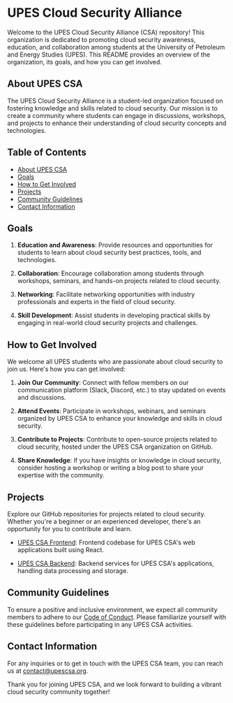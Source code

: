 # UPES Cloud Security Alliance

Welcome to the UPES Cloud Security Alliance (CSA) repository! This organization is dedicated to promoting cloud security awareness, education, and collaboration among students at the University of Petroleum and Energy Studies (UPES). This README provides an overview of the organization, its goals, and how you can get involved.

## About UPES CSA

The UPES Cloud Security Alliance is a student-led organization focused on fostering knowledge and skills related to cloud security. Our mission is to create a community where students can engage in discussions, workshops, and projects to enhance their understanding of cloud security concepts and technologies.

## Table of Contents

- [About UPES CSA](#about-upes-csa)
- [Goals](#goals)
- [How to Get Involved](#how-to-get-involved)
- [Projects](#projects)
- [Community Guidelines](#community-guidelines)
- [Contact Information](#contact-information)

## Goals

1. **Education and Awareness**: Provide resources and opportunities for students to learn about cloud security best practices, tools, and technologies.

2. **Collaboration**: Encourage collaboration among students through workshops, seminars, and hands-on projects related to cloud security.

3. **Networking**: Facilitate networking opportunities with industry professionals and experts in the field of cloud security.

4. **Skill Development**: Assist students in developing practical skills by engaging in real-world cloud security projects and challenges.

## How to Get Involved

We welcome all UPES students who are passionate about cloud security to join us. Here's how you can get involved:

1. **Join Our Community**: Connect with fellow members on our communication platform (Slack, Discord, etc.) to stay updated on events and discussions.

2. **Attend Events**: Participate in workshops, webinars, and seminars organized by UPES CSA to enhance your knowledge and skills in cloud security.

3. **Contribute to Projects**: Contribute to open-source projects related to cloud security, hosted under the UPES CSA organization on GitHub.

4. **Share Knowledge**: If you have insights or knowledge in cloud security, consider hosting a workshop or writing a blog post to share your expertise with the community.

## Projects

Explore our GitHub repositories for projects related to cloud security. Whether you're a beginner or an experienced developer, there's an opportunity for you to contribute and learn.

- [UPES CSA Frontend](https://github.com/upes-csa/frontend): Frontend codebase for UPES CSA's web applications built using React.

- [UPES CSA Backend](https://github.com/upes-csa/backend): Backend services for UPES CSA's applications, handling data processing and storage.

## Community Guidelines

To ensure a positive and inclusive environment, we expect all community members to adhere to our [Code of Conduct](CODE_OF_CONDUCT.md). Please familiarize yourself with these guidelines before participating in any UPES CSA activities.

## Contact Information

For any inquiries or to get in touch with the UPES CSA team, you can reach us at [contact@upescsa.org](mailto:contact@upescsa.org).

Thank you for joining UPES CSA, and we look forward to building a vibrant cloud security community together!
